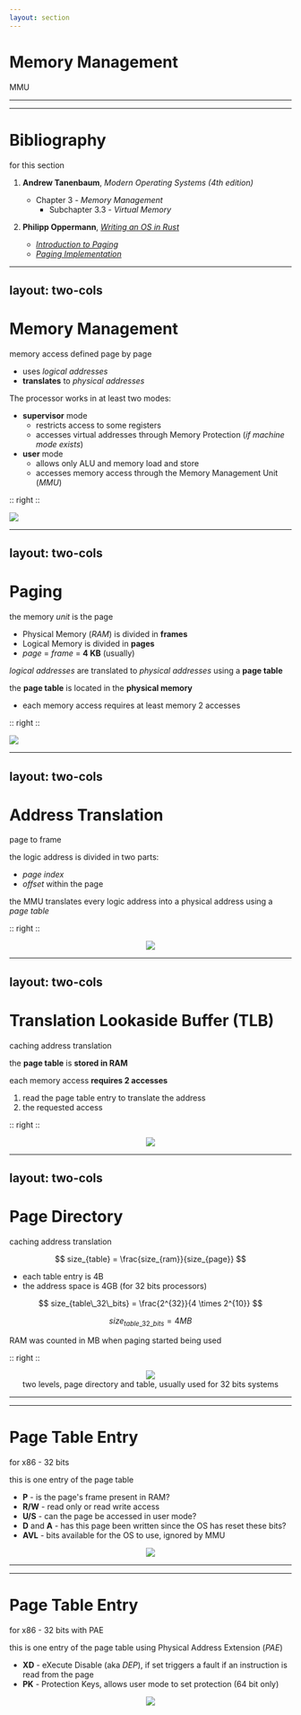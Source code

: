 ```yaml
---
layout: section
---
```

# Memory Management
MMU

---
---
# Bibliography
for this section

1. **Andrew Tanenbaum**, *Modern Operating Systems (4th edition)*
   - Chapter 3 - *Memory Management*
     - Subchapter 3.3 - *Virtual Memory*

2. **Philipp Oppermann**, [*Writing an OS in Rust*](https://os.phil-opp.com)
   - [*Introduction to Paging*](https://os.phil-opp.com/paging-introduction/) 
   - [*Paging Implementation*](https://os.phil-opp.com/paging-implementation/)

---
layout: two-cols
---
# Memory Management
memory access defined page by page

- uses *logical addresses*
- **translates** to *physical addresses*

The processor works in at least two modes:
- **supervisor** mode 
  - restricts access to some registers 
  - accesses virtual addresses through Memory Protection (*if machine mode exists*)
- **user** mode 
  - allows only ALU and memory load and store
  - accesses memory access through the Memory Management Unit (*MMU*)

:: right ::

<img src="./mmu.svg" class="w-120 rounded">

---
layout: two-cols
---
# Paging
the memory *unit* is the page

- Physical Memory (*RAM*) is divided in **frames**
- Logical Memory is divided in **pages**
- *page* = *frame* = **4 KB** (usually)

*logical addresses* are translated to *physical addresses* using a **page table**

the **page table** is located in the **physical memory**
  - <span color="red">each memory access requires at least memory 2 accesses</span>

<style>
.two-columns {
    grid-template-columns: 3fr 6fr;
}
</style>

:: right ::

<img src="./paging.svg" class="w-170 rounded">

---
layout: two-cols
---
# Address Translation
page to frame

the logic address is divided in two parts:
- *page index*
- *offset* within the page

the MMU translates every logic address into a physical address using a *page table*

<style>
.two-columns {
    grid-template-columns: 2fr 6fr;
}
</style>

:: right ::

<div align="center">
    <img src="./page_translation.svg" class="w-170 rounded">
</div>

---
layout: two-cols
---
# Translation Lookaside Buffer (TLB)
caching address translation

<style>
.two-columns {
    grid-template-columns: 2fr 6fr;
}
</style>

the **page table** is **stored in RAM**

each memory access **requires 2 accesses**
1. read the page table entry to translate the address
2. the requested access

:: right ::

<div align="center">
    <img src="./tlb.svg" class="w-170 rounded">
</div>

---
layout: two-cols
---

# Page Directory
caching address translation

<style>
.two-columns {
    grid-template-columns: 2fr 6fr;
}
</style>

$$ size_{table} = \frac{size_{ram}}{size_{page}}  $$

- each table entry is 4B
- the address space is 4GB (for 32 bits processors)

$$ size_{table\_32\_bits} = \frac{2^{32}}{4 \times 2^{10}}  $$

$$ size_{table\_32\_bits} = 4 MB $$

RAM was counted in MB when paging started being used

:: right ::

<div align="center">
    <img src="./page_directory.svg" class="w-170 rounded">
</div>

<div align="center">
two levels, page directory and table, usually used for 32 bits systems
</div>


---
---
# Page Table Entry 
for x86 - 32 bits

<style>
img {
  background: #ffffff;
}
</style>

this is one entry of the page table
- **P** - is the page's frame present in RAM?
- **R/W** - read only or read write access
- **U/S** - can the page be accessed in user mode?
- **D** and **A** - has this page been written since the OS has reset these bits?
- **AVL** - bits available for the OS to use, ignored by MMU

<div align="center">
    <img src="./page_entry_x86.svg" class="rounded">
</div>

---
---
# Page Table Entry
for x86 - 32 bits with PAE

<style>
img {
  background: #ffffff;
}
</style>

this is one entry of the page table using Physical Address Extension (*PAE*)
- **XD** - eXecute Disable (aka *DEP*), if set triggers a fault if an instruction is read from the page
- **PK** - Protection Keys, allows user mode to set protection (64 bit only)

<div align="center">
    <img src="./page_entry_x86pae.svg" class="rounded">
</div>
